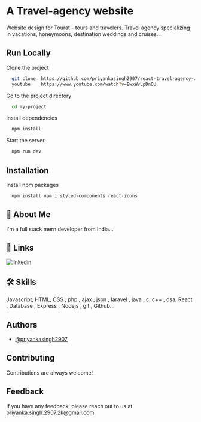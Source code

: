
# A Travel-agency website 

Website design for Tourat - tours and travelers. Travel agency specializing in vacations, honeymoons, destination weddings and cruises..


## Run Locally

Clone the project

```bash
  git clone  https://github.com/priyankasingh2907/react-travel-agency-website
  youtube    https://www.youtube.com/watch?v=EwxWvLpDnOU

```

Go to the project directory

```bash
  cd my-project
```

Install dependencies

```bash
  npm install
```

Start the server

```bash
  npm run dev
```


## Installation

Install npm packages

```bash
  npm install npm i styled-components react-icons


```
    
## 🚀 About Me
I'm a full stack mern developer from India...


## 🔗 Links

[![linkedin](https://img.shields.io/badge/linkedin-0A66C2?style=for-the-badge&logo=linkedin&logoColor=white)](https://www.linkedin.com/in/priyanka-singh-643868315/)



## 🛠 Skills
Javascript, HTML, CSS , php , ajax , json , laravel , java , c, c++ , dsa, React , Database , Express , Nodejs , git , Github...



## Authors

- [@priyankasingh2907](https://www.github.com/octokatherine)


## Contributing

Contributions are always welcome!




## Feedback

If you have any feedback, please reach out to us at priyanka.singh.2907.2k@gmail.com


